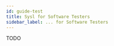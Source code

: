 ```yaml
---
id: guide-test
title: Sysl for Software Testers
sidebar_label: ... for Software Testers
---
```


TODO
